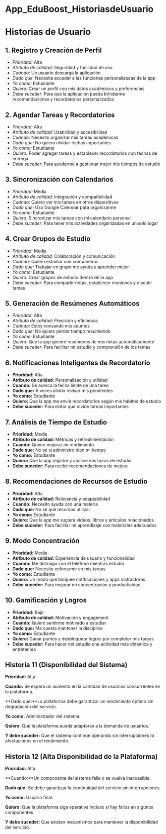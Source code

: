 # App_EduBoost_HistoriasdeUsuario

# Historias de Usuario

## 1. Registro y Creación de Perfil
- *Prioridad:* Alta  
- *Atributo de calidad:* Seguridad y facilidad de uso  
- *Cuándo:* Un usuario descarga la aplicación  
- *Dado que:* Necesita acceder a las funciones personalizadas de la app  
- *Yo como:* Estudiante  
- *Quiero:* Crear un perfil con mis datos académicos y preferencias  
- *Debe suceder:* Para que la aplicación pueda brindarme recomendaciones y recordatorios personalizados  

## 2. Agendar Tareas y Recordatorios
- *Prioridad:* Alta  
- *Atributo de calidad:* Usabilidad y accesibilidad  
- *Cuándo:* Necesito organizar mis tareas académicas  
- *Dado que:* No quiero olvidar fechas importantes  
- *Yo como:* Estudiante  
- *Quiero:* Poder agregar tareas y establecer recordatorios con fechas de entrega  
- *Debe suceder:* Para ayudarme a gestionar mejor mis tiempos de estudio  

## 3. Sincronización con Calendarios
- *Prioridad:* Media  
- *Atributo de calidad:* Integración y compatibilidad  
- *Cuándo:* Quiero ver mis tareas en otros dispositivos  
- *Dado que:* Uso Google Calendar para organizarme  
- *Yo como:* Estudiante  
- *Quiero:* Sincronizar mis tareas con mi calendario personal  
- *Debe suceder:* Para tener mis actividades organizadas en un solo lugar  

## 4. Crear Grupos de Estudio
- *Prioridad:* Media  
- *Atributo de calidad:* Colaboración y comunicación  
- *Cuándo:* Quiero estudiar con compañeros  
- *Dado que:* Trabajar en grupo me ayuda a aprender mejor  
- *Yo como:* Estudiante  
- *Quiero:* Crear grupos de estudio dentro de la app  
- *Debe suceder:* Para compartir notas, establecer reuniones y discutir temas  

## 5. Generación de Resúmenes Automáticos
- *Prioridad:* Alta  
- *Atributo de calidad:* Precisión y eficiencia  
- *Cuándo:* Estoy revisando mis apuntes  
- *Dado que:* No quiero perder tiempo resumiendo  
- *Yo como:* Estudiante  
- *Quiero:* Que la app genere resúmenes de mis notas automáticamente  
- *Debe suceder:* Para facilitar mi estudio y comprensión de los temas

## 6. Notificaciones Inteligentes de Recordatorio
- **Prioridad:** Alta
- **Atributo de calidad:** Personalización y utilidad
- **Cuando:** Se acerca la fecha límite de una tarea
- **Dado que:** A veces olvido revisar mis pendientes
- **Yo como:** Estudiante
- **Quiero:** Que la app me envíe recordatorios según mis hábitos de estudio
- **Debe suceder:** Para evitar que olvide tareas importantes

## 7. Análisis de Tiempo de Estudio
- **Prioridad:** Media
- **Atributo de calidad:** Métricas y retroalimentación
- **Cuando:** Quiero mejorar mi rendimiento
- **Dado que:** No sé si administro bien mi tiempo
- **Yo como:** Estudiante
- **Quiero:** Que la app registre y analice mis horas de estudio
- **Debe suceder:** Para recibir recomendaciones de mejora

## 8. Recomendaciones de Recursos de Estudio
- **Prioridad:** Alta
- **Atributo de calidad:** Relevancia y adaptabilidad
- **Cuando:** Necesito ayuda con una materia
- **Dado que:** No sé qué recursos utilizar
- **Yo como:** Estudiante
- **Quiero:** Que la app me sugiera videos, libros y artículos relacionados
- **Debe suceder:** Para facilitar mi aprendizaje con materiales adecuados

## 9. Modo Concentración
- **Prioridad:** Media
- **Atributo de calidad:** Experiencia de usuario y funcionalidad
- **Cuando:** Me distraigo con el teléfono mientras estudio
- **Dado que:** Necesito enfocarme en mis tareas
- **Yo como:** Estudiante
- **Quiero:** Un modo que bloquee notificaciones y apps distractoras
- **Debe suceder:** Para mejorar mi concentración y productividad

## 10. Gamificación y Logros
- **Prioridad:** Baja
- **Atributo de calidad:** Motivación y engagement
- **Cuando:** Quiero sentirme motivado a estudiar
- **Dado que:** Me cuesta mantener la disciplina
- **Yo como:** Estudiante
- **Quiero:** Ganar puntos y desbloquear logros por completar mis tareas
- **Debe suceder:** Para hacer del estudio una actividad más dinámica y entretenida

## Historia 11 (Disponibilidad del Sistema)

**Prioridad:** Alta

**Cuando:** Se espera un aumento en la cantidad de usuarios concurrentes en la plataforma.

**Dado que:**La plataforma debe garantizar un rendimiento óptimo sin degradación del servicio.

**Yo como:** Administrador del sistema.

**Quiero:** Que la plataforma pueda adaptarse a la demanda de usuarios.

**Y debe suceder:** Que el sistema continúe operando sin interrupciones ni afectaciones en el rendimiento.

## Historia 12 (Alta Disponibilidad de la Plataforma)

**Prioridad:** Alta

**Cuando:**Un componente del sistema falle o se vuelva inaccesible.

**Dado que:** Se debe garantizar la continuidad del servicio sin interrupciones.

**Yo como:** Usuario final.

**Quiero:** Que la plataforma siga operativa incluso si hay fallos en algunos componentes.

**Y debe suceder:** Que existan mecanismos para mantener la disponibilidad del servicio.
